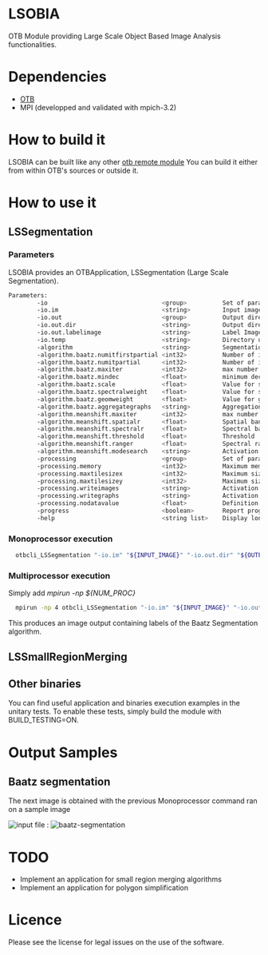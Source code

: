 LSOBIA
======

OTB Module providing Large Scale Object Based Image Analysis functionalities.

# Dependencies
* [OTB](https://www.orfeo-toolbox.org/)
* MPI (developped and validated with mpich-3.2)

# How to build it
LSOBIA can be built like any other [otb remote module](https://wiki.orfeo-toolbox.org/index.php/How_to_write_a_remote_module)
You can build it either from within OTB's sources or outside it.


# How to use it

## LSSegmentation

### Parameters
LSOBIA provides an OTBApplication, LSSegmentation (Large Scale Segmentation).

```bash
Parameters: 
        -io                                <group>          Set of parameters related to input/output 
        -io.im                             <string>         Input image path  (mandatory)
        -io.out                            <group>          Output directory 
        -io.out.dir                        <string>         Output directory  (mandatory)
        -io.out.labelimage                 <string>         Label Image Name  (optional, off by default)
        -io.temp                           <string>         Directory used for temporary data  (mandatory)
        -algorithm                         <string>         Segmentation algorithm name [baatz/meanshift] (mandatory, default value is baatz)
        -algorithm.baatz.numitfirstpartial <int32>          Number of iterations for first partial segmentation  (optional, on by default, default value is 1)
        -algorithm.baatz.numitpartial      <int32>          Number of iterations for partial segmentation  (optional, on by default, default value is 1)
        -algorithm.baatz.maxiter           <int32>          max number of iterations  (optional, on by default, default value is 75)
        -algorithm.baatz.mindec            <float>          minimum decreasing of accumulated Memory  (optional, on by default, default value is 0)
        -algorithm.baatz.scale             <float>          Value for scale criterion  (optional, on by default, default value is 60)
        -algorithm.baatz.spectralweight    <float>          Value for spectral weight  (optional, on by default, default value is 0.05)
        -algorithm.baatz.geomweight        <float>          Value for geometric (shape) weight  (optional, on by default, default value is 0.95)
        -algorithm.baatz.aggregategraphs   <string>         Aggregation of graph traces [on/off] (optional, off by default, default value is on)
        -algorithm.meanshift.maxiter       <int32>          max number of iterations  (mandatory)
        -algorithm.meanshift.spatialr      <float>          Spatial bandwidth  (optional, off by default)
        -algorithm.meanshift.spectralr     <float>          Spectral bandwidth  (optional, off by default)
        -algorithm.meanshift.threshold     <float>          Threshold  (optional, off by default)
        -algorithm.meanshift.ranger        <float>          Spectral range ramp  (optional, off by default)
        -algorithm.meanshift.modesearch    <string>         Activation of search mode [on/off] (optional, off by default, default value is on)
        -processing                        <group>          Set of parameters related to processing options 
        -processing.memory                 <int32>          Maximum memory to be used on the main node  (mandatory)
        -processing.maxtilesizex           <int32>          Maximum size of tiles along x axis  (mandatory)
        -processing.maxtilesizey           <int32>          Maximum size of tiles along x axis  (mandatory)
        -processing.writeimages            <string>         Activation of image traces [on/off] (mandatory, default value is on)
        -processing.writegraphs            <string>         Activation of graph traces [on/off] (mandatory, default value is on)
        -processing.nodatavalue            <float>          Definition of no data value  (optional, on by default, default value is 0)
        -progress                          <boolean>        Report progress 
        -help                              <string list>    Display long help (empty list), or help for given parameters keys
```

### Monoprocessor execution

```bash
  otbcli_LSSegmentation "-io.im" "${INPUT_IMAGE}" "-io.out.dir" "${OUTPUT_DIRECTORY}" -io.out.labelimage "LabelImage" "-io.temp" "${TEMP}" "-algorithm" "baatz" "-algorithm.baatz.numitfirstpartial" "5" "-algorithm.baatz.numitpartial" "5" "-algorithm.baatz.stopping" "40" "-algorithm.baatz.spectralweight" "0.5" "-algorithm.baatz.geomweight" "0.5" "-algorithm.baatz.aggregategraphs" "on" "-processing.writeimages" "on" "-processing.writegraphs" "on" "-processing.memory" "2000" "-processing.maxtilesizex" "1000" "-processing.maxtilesizey" "1000"
```

### Multiprocessor execution

Simply add *mpirun -np ${NUM_PROC}* 

```bash
  mpirun -np 4 otbcli_LSSegmentation "-io.im" "${INPUT_IMAGE}" "-io.out" "${OUTPUT_DIRECTORY}" -io.out.labelimage "LabelImage" "-io.temp" "${TEMP}" "-algorithm" "baatz" "-algorithm.baatz.numitfirstpartial" "5" "-algorithm.baatz.numitpartial" "5" "-algorithm.baatz.stopping" "40" "-algorithm.baatz.spectralweight" "0.5" "-algorithm.baatz.geomweight" "0.5" "-algorithm.baatz.aggregategraphs" "on" "-processing.writeimages" "on" "-processing.writegraphs" "on" "-processing.memory" "2000" "-processing.maxtilesizex" "250" "-processing.maxtilesizey" "250"
```

This produces an image output containing labels of the Baatz Segmentation algorithm.

## LSSmallRegionMerging

## Other binaries
You can find useful application and binaries execution examples in the unitary tests. To enable these tests, simply build the module with BUILD_TESTING=ON.


# Output Samples

## Baatz segmentation

The next image is obtained with the previous Monoprocessor command ran on a sample image

![input file](https://cloud.githubusercontent.com/assets/26165185/24074238/073c72b4-0c05-11e7-82e3-497a28d10db1.png) : 
![baatz-segmentation](https://cloud.githubusercontent.com/assets/26165185/24074247/3a061d62-0c05-11e7-9266-31a16d203afc.jpg)


# TODO
* Implement an application for small region merging algorithms
* Implement an application for polygon simplification


# Licence
Please see the license for legal issues on the use of the software.
